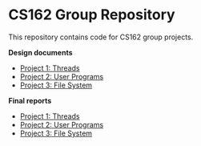 CS162 Group Repository
======================

This repository contains code for CS162 group projects.

**Design documents**

* [Project 1: Threads](doc/project1.md)
* [Project 2: User Programs](doc/project2.md)
* [Project 3: File System](doc/project3.md)

**Final reports**

* [Project 1: Threads](reports/project1.md)
* [Project 2: User Programs](reports/project2.md)
* [Project 3: File System](reports/project3.md)
